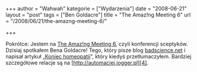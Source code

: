 +++
author = "Wahwah"
kategorie = ["Wydarzenia"]
date = "2008-06-21"
layout = "post"
tags = ["Ben Goldacre"]
title = "The Amaz!ng Meeting 6"
url = "/2008/06/21/the-amazng-meeting-6/"

+++

Pokrótce: Jestem na [The Amaz!ng Meeting 6][1], czyli konferencji sceptyków. Dzisiaj spotkałem Bena Goldacre! Tego, który pisze blog [badscience.net][2] i napisał artykuł „[Koniec homeopatii][3]”, który kiedyś przetłumaczyłem. Bardziej szczegółowe relacje są na [http://automaciej.jogger.pl][4].

 [1]: http://www.randi.org/joom/component/option,com_registrationpro/Itemid,33/func,details/did,1/
 [2]: http://www.badscience.net/
 [3]: http://blog.atopowe.pl/2007/11/23/koniec-homeopatii/
 [4]: http://automaciej.jogger.pl/